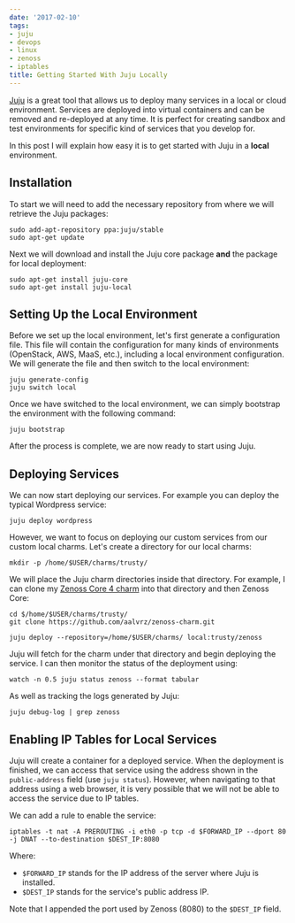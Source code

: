 ```yaml
---
date: '2017-02-10'
tags:
- juju
- devops
- linux
- zenoss
- iptables
title: Getting Started With Juju Locally
---
```


[Juju](https://jujucharms.com/) is a great tool that allows us to deploy many services in a local or cloud environment. Services are deployed into virtual containers and can be removed and re-deployed at any time. It is perfect for creating sandbox and test environments for specific kind of services that you develop for.

In this post I will explain how easy it is to get started with Juju in a **local** environment.

## Installation

To start we will need to add the necessary repository from where we will retrieve the Juju packages:

```
sudo add-apt-repository ppa:juju/stable
sudo apt-get update
```

Next we will download and install the Juju core package **and** the package for local deployment:

```
sudo apt-get install juju-core
sudo apt-get install juju-local
```

## Setting Up the Local Environment

Before we set up the local environment, let's first generate a configuration file. This file will contain the configuration for many kinds of environments (OpenStack, AWS, MaaS, etc.), including a local environment configuration. We will generate the file and then switch to the local environment:

```
juju generate-config
juju switch local
```

Once we have switched to the local environment, we can simply bootstrap the environment with the following command:

```
juju bootstrap
```

After the process is complete, we are now ready to start using Juju.

<!--more-->

## Deploying Services

We can now start deploying our services. For example you can deploy the typical Wordpress service:

```
juju deploy wordpress
```

However, we want to focus on deploying our custom services from our custom local charms. Let's create a directory for our local charms:

```
mkdir -p /home/$USER/charms/trusty/
```

We will place the Juju charm directories inside that directory. For example, I can clone my [Zenoss Core 4 charm](https://github.com/aalvrz/zenoss-charm) into that directory and then Zenoss Core:

```
cd $/home/$USER/charms/trusty/
git clone https://github.com/aalvrz/zenoss-charm.git

juju deploy --repository=/home/$USER/charms/ local:trusty/zenoss
```

Juju will fetch for the charm under that directory and begin deploying the service. I can then monitor the status of the deployment using:

```
watch -n 0.5 juju status zenoss --format tabular
```

As well as tracking the logs generated by Juju:

```
juju debug-log | grep zenoss
```

## Enabling IP Tables for Local Services

Juju will create a container for a deployed service. When the deployment is finished, we can access that service using the address shown in the `public-address` field (use `juju status`). However, when navigating to that address using a web browser, it is very possible that we will not be able to access the service due to IP tables.


We can add a rule to enable the service:

```
iptables -t nat -A PREROUTING -i eth0 -p tcp -d $FORWARD_IP --dport 80 -j DNAT --to-destination $DEST_IP:8080
```

Where:

- `$FORWARD_IP` stands for the IP address of the server where Juju is installed.
- `$DEST_IP` stands for the service's public address IP.

Note that I appended the port used by Zenoss (8080) to the `$DEST_IP` field.